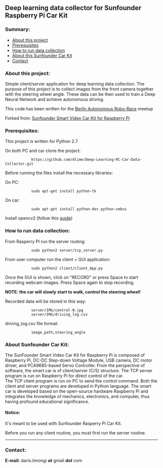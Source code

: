 ## Deep learning data collector for Sunfounder Raspberry Pi Car Kit

### Summary:
 * [About this project](#about_this_project)
 * [Prerequisites](#prerequisites)
 * [How to run data collection](#how_to_run)
 * [About this Sunfounder Car Kit](#about_this_kit)
 * [Contact](#contact)

<a id="about_this_project"></a>
### About this project:

Simple client/server application for deep learning data collection. The purpose of this project is to collect images from the front camera together with the steering wheel angle. These data can be then used to train a Deep Neural Network and achieve autonomous driving.

This code has been written for the [Berlin Autonomous Robo-Race](https://www.meetup.com/Berlin-Self-Driving-Cars-Autonomous-Mobility/) meetup

Forked from: [Sunfounder Smart Video Car Kit for Raspberry Pi](https://github.com/sunfounder/Sunfounder_Smart_Video_Car_Kit_for_RaspberryPi)

<a id="prerequisites"></a>
### Prerequisites:
This project is written for Python 2.7

On both PC and car clone the project:

                https://github.com/dlime/Deep-Learning-RC-Car-Data-Collector.git

Before running the files install the necessary libraries:

On PC:

                sudo apt-get install python-tk

On car:

                sudo apt-get install python-dev python-smbus

Install opencv2 (follow this [guide](http://www.pyimagesearch.com/2016/04/18/install-guide-raspberry-pi-3-raspbian-jessie-opencv-3/))

<a id="how_to_run"></a>
### How to run data collection:
From Rasperry PI run the server routing:

                sudo python2 server/tcp_server.py

From user computer run the client + GUI application:

                sudo python2 client/client_App.py

Once the GUI is shown, click on "RECORD" or press Space to start recording webcam images. Press Space again to stop recording.

**NOTE: the car will slowly start to walk, control the steering wheel!**


Recorded data will be stored in this way:

                server/IMG/central-N.jpg
                server/IMG/driving_log.csv

driving_log.csv file format:

                image_path,steering_angle



<a id="about_this_kit"></a>
### About Sunfounder Car Kit:
The SunFounder Smart Video Car Kit for Raspberry Pi is composed of Raspberry Pi, DC-DC Step-down Voltage Module, USB camera, DC motor driver, and PCA9685-based Servo Controller.
From the perspective of software, the smart car is of client/server (C/S) structure.
The TCP server program is run on Raspberry Pi for direct control of the car.  
The TCP client program is run on PC to send the control command. Both the client and server programs are developed in Python language.
The smart car is developed based on the open-source hardware Raspberry Pi and integrates the knowledge of mechanics, electronics, and computer, thus having profound educational significance. 

#### Notice:
It's meant to be used with Sunfounder Rasperry Pi Car Kit.

Before you run any client routine, you must first run the server routine.

----------------------------------------------
<a id="contact"></a>
### Contact:

**E-mail:** dario.limongi **_at_** gmail **_dot_** com
